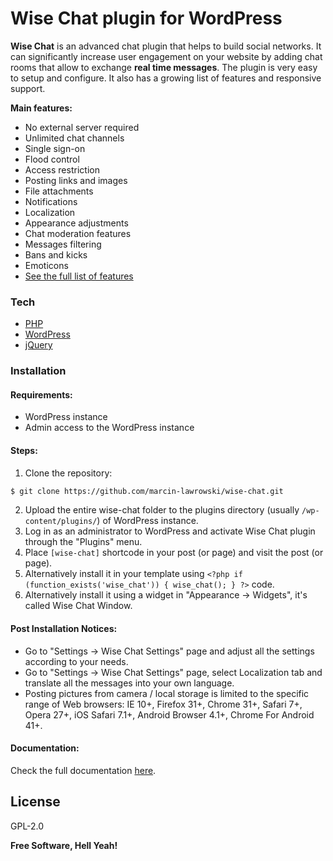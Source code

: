 
# Wise Chat plugin for WordPress

**Wise Chat** is an advanced chat plugin that helps to build social networks. It can significantly increase user engagement on your website by adding chat rooms that allow to exchange **real time messages**. The plugin is very easy to setup and configure.  It also has a growing list of features and responsive support.

**Main features:**
  - No external server required
  - Unlimited chat channels
  - Single sign-on
  - Flood control
  - Access restriction
  - Posting links and images
  - File attachments
  - Notifications
  - Localization
  - Appearance adjustments
  - Chat moderation features
  - Messages filtering
  - Bans and kicks
  - Emoticons
  - [See the full list of features](https://wordpress.org/plugins/wise-chat/#description)

### Tech
   
* [PHP](http://www.php.net/)
* [WordPress](https://wordpress.org/)
* [jQuery](https://jquery.com/)


### Installation

#### Requirements:

 - WordPress instance
 - Admin access to the WordPress instance


#### Steps:

 1. Clone the repository:
```sh
$ git clone https://github.com/marcin-lawrowski/wise-chat.git
```
 2. Upload the entire wise-chat folder to the plugins directory (usually `/wp-content/plugins/`) of WordPress instance.
 3. Log in as an administrator to WordPress and activate Wise Chat plugin through the "Plugins" menu.
 4. Place  `[wise-chat]` shortcode in your post (or page) and visit the post (or page).
 5. Alternatively install it in your template using `<?php if (function_exists('wise_chat')) { wise_chat(); } ?>` code.
 6. Alternatively install it using a widget in "Appearance → Widgets", it's called Wise Chat Window.

#### Post Installation Notices:

 - Go to "Settings → Wise Chat Settings" page and adjust all the settings according to your needs. 
 - Go to "Settings → Wise Chat Settings" page, select Localization tab and translate all the messages into your own language.
 - Posting pictures from camera / local storage is limited to the specific range of Web browsers: IE 10+,
   Firefox 31+, Chrome 31+, Safari 7+, Opera 27+, iOS Safari 7.1+, Android Browser 4.1+, Chrome For Android 41+.

#### Documentation:
Check the full documentation [here](https://kaine.pl/projects/wp-plugins/wise-chat/documentation/).

License
----

GPL-2.0


**Free Software, Hell Yeah!**